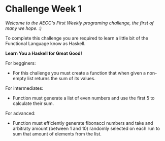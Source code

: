 Challenge Week 1
================

_Welcome to the AECC's First Weekly programing challenge, the first of many we hope. :)_

To complete this challenge you are required to learn a little bit of the Functional Language know as Haskell.

**Learn You a Haskell for Great Good!**

For begginers: 
* For this challenge you must create a function that when given a non-empty list returns the sum of its values.

For intermediates:
* Function must generate a list of even numbers and use the first 5 to calculate their sum.

For advanced:
* Function must efficiently generate fibonacci numbers and take and arbitraty amount (between 1 and 10) randomly selected on each run to sum that amount of elements from the list.
